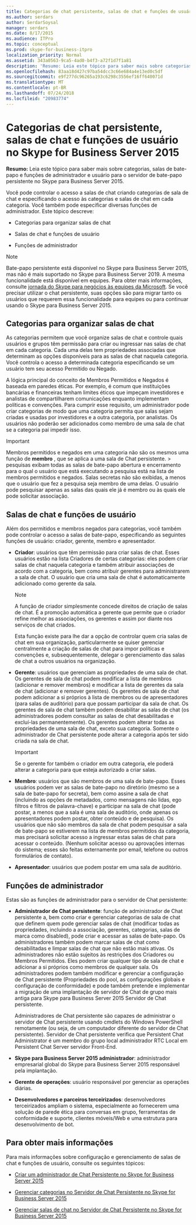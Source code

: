 ```yaml
---
title: Categorias de chat persistente, salas de chat e funções de usuário no Skype for Business Server 2015
ms.author: serdars
author: SerdarSoysal
manager: serdars
ms.date: 8/17/2015
ms.audience: ITPro
ms.topic: conceptual
ms.prod: skype-for-business-itpro
localization_priority: Normal
ms.assetid: 343a0563-9ca5-4ad0-b4f3-a72f1d7f1a81
description: 'Resumo: Leia este tópico para saber mais sobre categorias, salas de bate-papo e funções de administrador e usuário para o servidor de bate-papo persistente no Skype para Business Server 2015.'
ms.openlocfilehash: 83aa18d427c97ba54dcc3c66e684a4e13ed0c5df
ms.sourcegitcommit: e9f277dc96265a193c6298c3556ef16ff640071d
ms.translationtype: MT
ms.contentlocale: pt-BR
ms.lasthandoff: 07/24/2018
ms.locfileid: "20983774"
---
```

# <a name="persistent-chat-categories-chat-rooms-and-user-roles-in-skype-for-business-server-2015"></a>Categorias de chat persistente, salas de chat e funções de usuário no Skype for Business Server 2015
 
**Resumo:** Leia este tópico para saber mais sobre categorias, salas de bate-papo e funções de administrador e usuário para o servidor de bate-papo persistente no Skype para Business Server 2015.
  
Você pode controlar o acesso a salas de chat criando categorias de sala de chat e especificando o acesso às categorias e salas de chat em cada categoria. Você também pode especificar diversas funções de administrador. Este tópico descreve: 
  
- Categorias para organizar salas de chat
    
- Salas de chat e funções de usuário
    
- Funções de administrador

> [!NOTE] 
> Bate-papo persistente está disponível no Skype para Business Server 2015, mas não é mais suportado no Skype para Business Server 2019. A mesma funcionalidade está disponível em equipes. Para obter mais informações, consulte [jornada do Skype para negócios às equipes da Microsoft](/microsoftteams/journey-skypeforbusiness-teams). Se você precisar utilizar o chat persistente, suas opções são para migrar tanto os usuários que requerem essa funcionalidade para equipes ou para continuar usando o Skype para Business Server 2015. 
    
## <a name="categories-for-organizing-chat-rooms"></a>Categorias para organizar salas de chat

As categorias permitem que você organize salas de chat e controle quais usuários e grupos têm permissão para criar ou ingressar nas salas de chat em cada categoria. Cada uma delas tem propriedades associadas que determinam as opções disponíveis para as salas de chat naquela categoria. Você controla o acesso a determinada categoria especificando se um usuário tem seu acesso Permitido ou Negado.
  
A lógica principal do conceito de Membros Permitidos e Negados é baseada em paredes éticas. Por exemplo, é comum que instituições bancárias e financeiras tenham limites éticos que impeçam investidores e analistas de compartilharem comunicações enquanto implementam políticas e convenções. Para cumprir esse requisito, um administrador pode criar categorias de modo que uma categoria permita que salas sejam criadas e usadas por investidores e a outra categoria, por analistas. Os usuários não poderão ser adicionados como membro de uma sala de chat se a categoria pai impedir isso.
  
> [!IMPORTANT]
> Membros permitidos e negados em uma categoria não são os mesmos uma função de **membro** , que se aplica a uma sala de Chat persistente. > pesquisas exibam todas as salas de bate-papo abertura e encerramento para o qual o usuário que está executando a pesquisa está na lista de membros permitidos e negados. Salas secretas não são exibidas, a menos que o usuário que fez a pesquisa seja membro de uma delas. O usuário pode pesquisar apenas as salas das quais ele já é membro ou às quais ele pode solicitar associação. 
  
## <a name="chat-rooms-and-user-roles"></a>Salas de chat e funções de usuário

Além dos permitidos e membros negados para categorias, você também pode controlar o acesso a salas de bate-papo, especificando as seguintes funções de usuário: criador, gerente, membro e apresentador.
  
- **Criador**: usuários que têm permissão para criar salas de chat. Esses usuários estão na lista Criadores de certas categorias: eles podem criar salas de chat naquela categoria e também atribuir associações de acordo com a categoria, bem como atribuir gerentes para administrarem a sala de chat. O usuário que cria uma sala de chat é automaticamente adicionado como gerente da sala.
    
    > [!NOTE]
    > A função de criador simplesmente concede direitos de criação de salas de chat. É a promoção automática a gerente que permite que o criador refine melhor as associações, os gerentes e assim por diante nos serviços de chat criados. 
  
    Esta função existe para lhe dar a opção de controlar quem cria salas de chat em sua organização, particularmente se quiser gerenciar centralmente a criação de salas de chat para impor políticas e convenções e, subsequentemente, delegar o gerenciamento das salas de chat a outros usuários na organização.
    
- **Gerente**: usuários que gerenciam as propriedades de uma sala de chat. Os gerentes de sala de chat podem modificar a lista de membros (adicionar e remover membros) e modificar a lista de gerentes da sala de chat (adicionar e remover gerentes). Os gerentes de sala de chat podem adicionar a si próprios à lista de membros ou de apresentadores (para salas de auditório) para que possam participar da sala de chat. Os gerentes de sala de chat também podem desabilitar as salas de chat (os administradores podem consultar as salas de chat desabilitadas e excluí-las permanentemente). Os gerentes podem alterar todas as propriedades de uma sala de chat, exceto sua categoria. Somente o administrador de Chat persistente pode alterar a categoria após ter sido criada na sala de chat.
    
    > [!IMPORTANT]
    > Se o gerente for também o criador em outra categoria, ele poderá alterar a categoria para que esteja autorizado a criar salas. 
  
- **Membro**: usuários que são membros de uma sala de bate-papo. Esses usuários podem ver as salas de bate-papo no diretório (mesmo se a sala de bate-papo for secreta), bem como assine a sala de chat (incluindo as opções de metadados, como mensagens não lidas, ego filtros e filtros de palavra-chave) e participar na sala de chat (pode postar, a menos que a sala é uma sala de auditório, onde apenas os apresentadores podem postar, obter conteúdo e de pesquisa). Os usuários que não são membros da sala de chat podem pesquisar a sala de bate-papo se estiverem na lista de membros permitidos da categoria, mas precisará solicitar acesso a ingressar estas salas de chat para acessar o conteúdo. (Nenhum solicitar acesso ou aprovações internas do sistema; esses são feitas externamente por email, telefone ou outros formulários de contato).
    
- **Apresentador**: usuários que podem postar em uma sala de auditório.
    
## <a name="administrator-roles"></a>Funções de administrador

Estas são as funções de administrador para o servidor de Chat persistente:
  
- **Administrador de Chat persistente**: função de administrador de Chat persistente a, bem como criar e gerenciar categorias de sala de chat que definem quem pode gerenciar salas de chat (modificar todas as propriedades, incluindo a associação, gerentes, categorias, salas de marca como disabled), pode criar e acessar as salas de bate-papo. Os administradores também podem marcar salas de chat como desabilitadas e limpar salas de chat que não estão mais ativas. Os administradores não estão sujeitos às restrições dos Criadores ou Membros Permitidos. Eles podem criar qualquer tipo de sala de chat e adicionar a si próprios como membros de qualquer sala. Os administradores podem também modificar e gerenciar a configuração de Chat persistente (Propriedades do pool, as configurações globais e configuração de conformidade) e pode também pretende e implementar a migração de uma implantação de servidor de Chat de grupo mais antiga para Skype para Business Server 2015 Servidor de Chat persistente.
    
    Administradores de Chat persistente são capazes de administrar o servidor de Chat persistente usando cmdlets do Windows PowerShell remotamente (ou seja, de um computador diferente do servidor de Chat persistente). Servidor de Chat persistente verifica que Persistent Chat Administrator é um membro do grupo local administrador RTC Local em Persistent Chat Server servidor Front-End.
    
- **Skype para Business Server 2015 administrador**: administrador empresarial global do Skype para Business Server 2015 responsável pela implantação.
    
- **Gerente de operações**: usuário responsável por gerenciar as operações diárias.
    
- **Desenvolvedores e parceiros terceirizados**: desenvolvedores terceirizados ampliam o sistema, especialmente ao fornecerem uma solução de parede ética para conversas em grupo, ferramentas de conformidade e suporte, clientes móveis/Web e uma estrutura para desenvolvimento de bot.
    
## <a name="for-more-information"></a>Para obter mais informações

Para mais informações sobre configuração e gerenciamento de salas de chat e funções de usuário, consulte os seguintes tópicos:
  
- [Criar um administrador de Chat Persistente no Skype for Business Server 2015](../../deploy/deploy-persistent-chat-server/create-a-persistent-chat-administrator.md)
    
- [Gerenciar categorias no Servidor de Chat Persistente no Skype for Business Server 2015](../../manage/persistent-chat/categories.md)
    
- [Gerenciar salas de chat no Servidor de Chat Persistente no Skype for Business Server 2015](../../manage/persistent-chat/chat-rooms.md)
    


